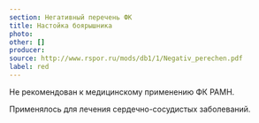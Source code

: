 ```yaml
---
section: Негативный перечень ФК
title: Настойка боярышника
photo:
other: []
producer:
source: http://www.rspor.ru/mods/db1/1/Negativ_perechen.pdf
label: red
---
```


Не рекомендован к медицинскому применению ФК РАМН.

Применялось для лечения сердечно-сосудистых заболеваний.
